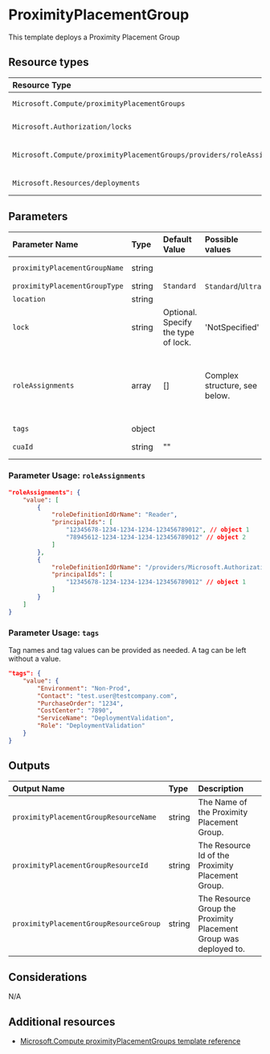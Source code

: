 # ProximityPlacementGroup

This template deploys a Proximity Placement Group

## Resource types

| Resource Type                                                          | ApiVersion         |
| :--------------------------------------------------------------------- | :----------------- |
| `Microsoft.Compute/proximityPlacementGroups`                           | 2021-04-01         |
| `Microsoft.Authorization/locks`                                        | 2016-09-01         |
| `Microsoft.Compute/proximityPlacementGroups/providers/roleAssignments` | 2020-04-01-preview |
| `Microsoft.Resources/deployments`                                      | 2020-06-01         |

## Parameters

| Parameter Name                | Type   | Default Value | Possible values               | Description                                                                                                                                                                                                                                                                                                                                                                                                     |
| :---------------------------- | :----- | :------------ | :---------------------------- | :-------------------------------------------------------------------------------------------------------------------------------------------------------------------------------------------------------------------------------------------------------------------------------------------------------------------------------------------------------------------------------------------------------------- |
| `proximityPlacementGroupName` | string |               |                               | Required. The name of the proximity placement group that is being created.                                                                                                                                                                                                                                                                                                                                      |
| `proximityPlacementGroupType` | string | `Standard`    | `Standard`/`Ultra`            | Optional. Specifies the type of the proximity placement group.                                                                                                                                                                                                                                                                                                                                                  |
| `location`                    | string |               |                               | Optional. Resource location.                                                                                                                                                                                                                                                                                                                                                                                    |
| `lock` | string | Optional. Specify the type of lock. | 'NotSpecified' | 'CanNotDelete', 'NotSpecified', 'ReadOnly' |
| `roleAssignments`             | array  | []            | Complex structure, see below. | Optional. Array of role assignment objects that contain the 'roleDefinitionIdOrName' and 'principalId' to define RBAC role assignments on this resource. In the roleDefinitionIdOrName attribute, you can provide either the display name of the role definition, or it's fully qualified ID in the following format: '/providers/Microsoft.Authorization/roleDefinitions/c2f4ef07-c644-48eb-af81-4b1b4947fb11' |
| `tags`                        | object |               |                               | Optional. Tags of the proximity placement group resource.                                                                                                                                                                                                                                                                                                                                                       |
| `cuaId`                       | string | ""            |                               | Optional. Customer Usage Attribution id (GUID). This GUID must be previously registered.                                                                                                                                                                                                                                                                                                                        |

### Parameter Usage: `roleAssignments`

```json
"roleAssignments": {
    "value": [
        {
            "roleDefinitionIdOrName": "Reader",
            "principalIds": [
                "12345678-1234-1234-1234-123456789012", // object 1
                "78945612-1234-1234-1234-123456789012" // object 2
            ]
        },
        {
            "roleDefinitionIdOrName": "/providers/Microsoft.Authorization/roleDefinitions/c2f4ef07-c644-48eb-af81-4b1b4947fb11",
            "principalIds": [
                "12345678-1234-1234-1234-123456789012" // object 1
            ]
        }
    ]
}
```

### Parameter Usage: `tags`

Tag names and tag values can be provided as needed. A tag can be left without a value.

```json
"tags": {
    "value": {
        "Environment": "Non-Prod",
        "Contact": "test.user@testcompany.com",
        "PurchaseOrder": "1234",
        "CostCenter": "7890",
        "ServiceName": "DeploymentValidation",
        "Role": "DeploymentValidation"
    }
}
```

## Outputs

| Output Name                            | Type   | Description                                                       |
| :------------------------------------- | :----- | :---------------------------------------------------------------- |
| `proximityPlacementGroupResourceName`  | string | The Name of the Proximity Placement Group.                        |
| `proximityPlacementGroupResourceId`    | string | The Resource Id of the Proximity Placement Group.                 |
| `proximityPlacementGroupResourceGroup` | string | The Resource Group the Proximity Placement Group was deployed to. |

## Considerations

N/A

## Additional resources

- [Microsoft.Compute proximityPlacementGroups template reference](https://docs.microsoft.com/en-us/azure/templates/microsoft.compute/proximityPlacementGroups)
